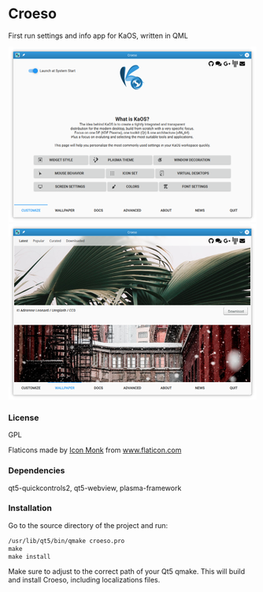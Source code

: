 # Croeso
First run settings and info app for KaOS, written in QML

![Screenshot](images/croeso1.png)
![Screenshot2](images/croeso2.png)

### License
GPL

Flaticons made by <a href="https://www.flaticon.com/authors/icon-monk" title="Icon Monk">Icon Monk</a> from <a href="https://www.flaticon.com/" title="Flaticon"> www.flaticon.com</a>

### Dependencies

qt5-quickcontrols2, qt5-webview, plasma-framework


### Installation
Go to the source directory of the project and run:

```
/usr/lib/qt5/bin/qmake croeso.pro
make
make install
```

Make sure to adjust to the correct path of your Qt5 qmake. This will build and install Croeso, including localizations files.
